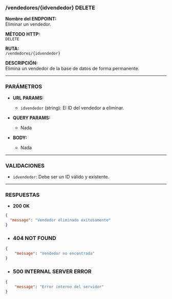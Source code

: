 ### /vendedores/{idvendedor} DELETE

**Nombre del ENDPOINT:**  
Eliminar un vendedor.

**MÉTODO HTTP:**  
`DELETE`

**RUTA:**  
`/vendedores/{idvendedor}`

**DESCRIPCIÓN:**  
Elimina un vendedor de la base de datos de forma permanente.

---

### PARÁMETROS

- **URL PARAMS:**  
  - `idvendedor` (string): El ID del vendedor a eliminar.  

- **QUERY PARAMS:**  
  - Nada  

- **BODY:**  
  - Nada  

---

### VALIDACIONES
- `idvendedor`: Debe ser un ID válido y existente.  

---

### RESPUESTAS

- **200 OK**
```json
{
  "message": "Vendedor eliminado exitosamente"
}
```
- ### 404 NOT FOUND
```json
{
    "message": "Vendedor no encontrada"
}
```

- ### 500 INTERNAL SERVER ERROR
```json
{
    "message": "Error interno del servidor"
}